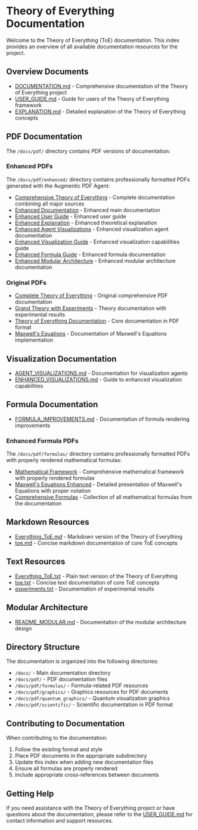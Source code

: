 # Theory of Everything Documentation

Welcome to the Theory of Everything (ToE) documentation. This index provides an overview of all available documentation resources for the project.

## Overview Documents

- [DOCUMENTATION.md](DOCUMENTATION.md) - Comprehensive documentation of the Theory of Everything project
- [USER_GUIDE.md](USER_GUIDE.md) - Guide for users of the Theory of Everything framework
- [EXPLANATION.md](EXPLANATION.md) - Detailed explanation of the Theory of Everything concepts

## PDF Documentation

The `/docs/pdf/` directory contains PDF versions of documentation:

### Enhanced PDFs

The `/docs/pdf/enhanced/` directory contains professionally formatted PDFs generated with the Augmentic PDF Agent:

- [Comprehensive Theory of Everything](pdf/enhanced/Comprehensive_Theory_of_Everything.pdf) - Complete documentation combining all major sources
- [Enhanced Documentation](pdf/enhanced/Enhanced_Documentation.pdf) - Enhanced main documentation
- [Enhanced User Guide](pdf/enhanced/Enhanced_User_Guide.pdf) - Enhanced user guide
- [Enhanced Explanation](pdf/enhanced/Enhanced_Explanation.pdf) - Enhanced theoretical explanation
- [Enhanced Agent Visualizations](pdf/enhanced/Enhanced_Agent_Visualizations.pdf) - Enhanced visualization agent documentation
- [Enhanced Visualization Guide](pdf/enhanced/Enhanced_Visualization_Guide.pdf) - Enhanced visualization capabilities guide
- [Enhanced Formula Guide](pdf/enhanced/Enhanced_Formula_Guide.pdf) - Enhanced formula documentation
- [Enhanced Modular Architecture](pdf/enhanced/Enhanced_Modular_Architecture.pdf) - Enhanced modular architecture documentation

### Original PDFs

- [Complete Theory of Everything](pdf/Complete_Theory_of_Everything_ToE.pdf) - Original comprehensive PDF documentation
- [Grand Theory with Experiments](pdf/Grand_Theory_of_Everything_With_Experiments.pdf) - Theory documentation with experimental results
- [Theory of Everything Documentation](pdf/theory_of_everything_documentation.pdf) - Core documentation in PDF format
- [Maxwell's Equations](pdf/maxwell.pdf) - Documentation of Maxwell's Equations implementation

## Visualization Documentation

- [AGENT_VISUALIZATIONS.md](AGENT_VISUALIZATIONS.md) - Documentation for visualization agents
- [ENHANCED_VISUALIZATIONS.md](ENHANCED_VISUALIZATIONS.md) - Guide to enhanced visualization capabilities

## Formula Documentation

- [FORMULA_IMPROVEMENTS.md](FORMULA_IMPROVEMENTS.md) - Documentation of formula rendering improvements

### Enhanced Formula PDFs

The `/docs/pdf/formulas/` directory contains professionally formatted PDFs with properly rendered mathematical formulas:

- [Mathematical Framework](pdf/formulas/Mathematical_Framework.pdf) - Comprehensive mathematical framework with properly rendered formulas
- [Maxwell's Equations Enhanced](pdf/formulas/Maxwell_Equations_Enhanced.pdf) - Detailed presentation of Maxwell's Equations with proper notation
- [Comprehensive Formulas](pdf/formulas/Comprehensive_Formulas.pdf) - Collection of all mathematical formulas from the documentation

## Markdown Resources

- [Everything_ToE.md](Everything_ToE.md) - Markdown version of the Theory of Everything
- [toe.md](toe.md) - Concise markdown documentation of core ToE concepts

## Text Resources

- [Everything_ToE.txt](Everything_ToE.txt) - Plain text version of the Theory of Everything
- [toe.txt](toe.txt) - Concise text documentation of core ToE concepts
- [experiments.txt](experiments.txt) - Documentation of experimental results

## Modular Architecture

- [README_MODULAR.md](README_MODULAR.md) - Documentation of the modular architecture design

## Directory Structure

The documentation is organized into the following directories:

- `/docs/` - Main documentation directory
- `/docs/pdf/` - PDF documentation files
- `/docs/pdf/formulas/` - Formula-related PDF resources
- `/docs/pdf/graphics/` - Graphics resources for PDF documents
- `/docs/pdf/quantum_graphics/` - Quantum visualization graphics
- `/docs/pdf/scientific/` - Scientific documentation in PDF format

## Contributing to Documentation

When contributing to the documentation:

1. Follow the existing format and style
2. Place PDF documents in the appropriate subdirectory
3. Update this index when adding new documentation files
4. Ensure all formulas are properly rendered
5. Include appropriate cross-references between documents

## Getting Help

If you need assistance with the Theory of Everything project or have questions about the documentation, please refer to the [USER_GUIDE.md](USER_GUIDE.md) for contact information and support resources.
